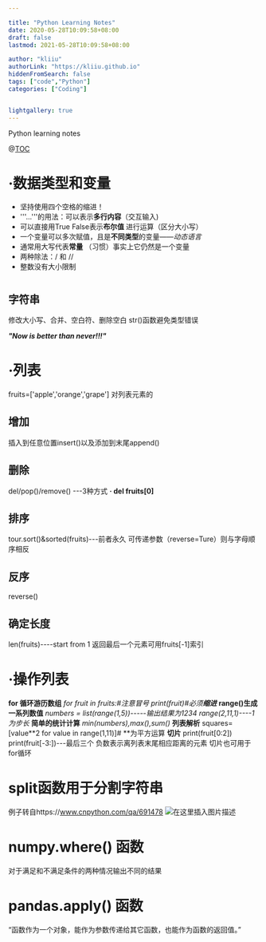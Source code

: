```yaml
---

title: "Python Learning Notes"
date: 2020-05-28T10:09:58+08:00
draft: false
lastmod: 2021-05-28T10:09:58+08:00

author: "kliiu"
authorLink: "https://kliiu.github.io"
hiddenFromSearch: false
tags: ["code","Python"]
categories: ["Coding"]


lightgallery: true
---
```

Python learning notes
<!--more-->

@[TOC](基础)
# ·数据类型和变量
 - 坚持使用四个空格的缩进！
 - '''...'''的用法：可以表示**多行内容**（交互输入)
 -   可以直接用True False表示**布尔值** 进行运算（区分大小写）
 - 一个变量可以多次赋值，且是**不同类型**的变量——*动态语言*
 - 通常用大写代表**常量** （习惯）事实上它仍然是一个变量
 - 两种除法：/ 和 //
 - 整数没有大小限制
## 

# 
## 字符串
修改大小写、合并、空白符、删除空白
str()函数避免类型错误

***"Now is better than never!!!"***
# ·列表
fruits=['apple','orange','grape']
对列表元素的

## 增加
插入到任意位置insert()以及添加到末尾append()
## 删除
del/pop()/remove() ---3种方式
    **· del fruits[0]**

## 排序
tour.sort()&sorted(fruits)---前者永久
可传递参数（reverse=Ture）则与字母顺序相反
## 反序
reverse()
## 确定长度
len(fruits)----start from 1
返回最后一个元素可用fruits[-1]索引

# ·操作列表
**for 循环游历数组** 
*for fruit in fruits:#注意冒号
	print(fruit)#必须**缩进***
	**range()生成一系列数值**
	*numbers = list(range(1,5))-----输出结果为1234*
	*range(2,11,1)----1为步长*
	**简单的统计计算**
	*min(numbers),max(),sum()*
	**列表解析**
	squares=[value**2 for value in range(1,11)]# **为平方运算
**切片**
print(fruit[0:2])
print(fruit[-3:])---最后三个
负数表示离列表末尾相应距离的元素
切片也可用于for循环
# split函数用于分割字符串
例子转自https://www.cnpython.com/qa/691478
![在这里插入图片描述](https://img-blog.csdnimg.cn/63f4ab520fea4b07bcff0bc7c961754c.png?x-oss-process=image/watermark,type_ZmFuZ3poZW5naGVpdGk,shadow_10,text_aHR0cHM6Ly9ibG9nLmNzZG4ubmV0L3dlaXhpbl80NTgxNDcyOA==,size_16,color_FFFFFF,t_70)
# numpy.where() 函数
对于满足和不满足条件的两种情况输出不同的结果
# pandas.apply() 函数
“函数作为一个对象，能作为参数传递给其它函数，也能作为函数的返回值。”
